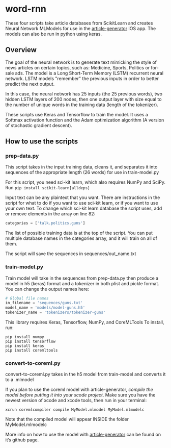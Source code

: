 # word-rnn
These four scripts take article databases from ScikitLearn and creates Neural Network MLModels for use in the [article-generator](https://github.com/charlesyz/article-generator) IOS app.
The models can also be run in python using keras.

## Overview
The goal of the neural network is to generate text mimicking the style of news articles on certain topics, such as: Medicine, Sports, Politics or for-sale ads.
The model is a Long Short-Term Memory (LSTM) recurrent neural network. LSTM models "remember" the previous inputs in order to better predict the next output. 

In this case, the neural network has 25 inputs (the 25 previous words), two hidden LSTM layers of 200 nodes, then one output layer with size equal to the
number of unique words in the training data (length of the tokenizer). 

These scripts use Keras and Tensorflow to train the model. It uses a Softmax activation function and the Adam optimization algorithm (A version of stochastic gradient descent).

## How to use the scripts

### prep-data.py
This script takes in the input training data, cleans it, and separates it into sequences of the appropriate length (26 words) for use in train-model.py 

For this script, you need sci-kit learn, which also requires NumPy and SciPy. Run `pip install scikit-learn[alldeps]`

Input text can be any plaintext that you want. There are instructions in the script for what to do if you want to use sci-kit learn, or if you want to use your own text. 
To change which sci-kit learn database the script uses, add or remove elements in the array on line 82: 
```python
categories = ['talk.politics.guns']
```

The list of possible training data is at the top of the script. You can put multiple database names in the categories array, and it will train on all of them.

The script will save the sequences in sequences/out_name.txt

### train-model.py
Train model will take in the sequences from prep-data.py then produce a model in h5 (keras) format and a tokenizer in both plist and pickle format. You can change the output names here: 
```python
# Global file names
in_filename = 'sequences/guns.txt'
model_name = 'models/model-guns.h5'
tokenizer_name = 'tokenizers/tokenizer-guns'
```
This library requires Keras, Tensorflow, NumPy, and CoreMLTools
To install, run: 

```
pip install numpy
pip install tensorflow
pip install keras
pip install coremltools
```

### convert-to-coreml.py
convert-to-coreml.py takes in the h5 model from train-model and converts it to a .mlmodel 

If you plan to use the coreml model with article-generator, *compile the model before putting it into your xcode project*. Make sure you have the newest version of xcode and xcode tools, then run in your terminal: 
```
xcrun coremlcompiler compile MyModel.mlmodel MyModel.mlmodelc
```
Note that the compiled model will appear INSIDE the folder MyModel.mlmodelc


More info on how to use the model with [article-generator](https://github.com/charlesyz/article-generator) can be found on it’s github page.
